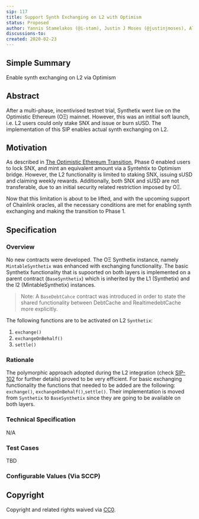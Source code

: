 ```yaml
---
sip: 117
title: Support Synth Exchanging on L2 with Optimism
status: Proposed
author: Yannis Stamelakos (@i-stam), Justin J Moses (@justinjmoses), Alejandro Santander (@ajsantander)
discussions-to:
created: 2020-02-23
---
```


## Simple Summary

<!--"If you can't explain it simply, you don't understand it well enough." Simply describe the outcome the proposed changes intends to achieve. This should be non-technical and accessible to a casual community member.-->

Enable synth exchanging on L2 via Optimism

## Abstract

<!--A short (~200 word) description of the proposed change, the abstract should clearly describe the proposed change. This is what *will* be done if the SIP is implemented, not *why* it should be done or *how* it will be done. If the SIP proposes deploying a new contract, write, "we propose to deploy a new contract that will do x".-->

After a multi-phase, incentivised testnet trial, Synthetix went live on the Optimistic Ethereum (OΞ) mainnet. However, this was an intitial soft launch, i.e. L2 users could only stake SNX and issue or burn sUSD. The implementation of this SIP enables actual synth exchanging on L2.

## Motivation

<!--This is the problem statement. This is the *why* of the SIP. It should clearly explain *why* the current state of the protocol is inadequate.  It is critical that you explain *why* the change is needed, if the SIP proposes changing how something is calculated, you must address *why* the current calculation is innaccurate or wrong. This is not the place to describe how the SIP will address the issue!-->

As described in [The Optimistic Ethereum Transition](https://blog.synthetix.io/the-optimistic-ethereum-transition), Phase 0 enabled users to lock SNX, and mint an equivalent amount via a Syntehtix to Optimism bridge. However, the L2 functionality is limited to staking SNX, issuing sUSD and claiming weekly rewards. Additionally, both SNX and sUSD are not transferable, due to an initial security related restriction imposed by OΞ.

Now that this limitation is about to be lifted, and with the upcoming support of Chainlink oracles, all the necessary conditions are met for enabling synth exchanging and making the transition to Phase 1.

## Specification

<!--The specification should describe the syntax and semantics of any new feature, there are five sections
1. Overview
2. Rationale
3. Technical Specification
4. Test Cases
5. Configurable Values
-->

### Overview

<!--  -->
<!--This is a high level overview of *how* the SIP will solve the problem. The overview should clearly describe how the new feature will be implemented.-->

No new contracts were developed. The OΞ Synthetix instance, namely `MintableSynthetix` was enhanced with exchanging functionality. The basic Synthetix functionality that is supoorted on both layers is implemented on a parent contract (`BaseSynthetix`) which is inherited by the L1 (Synthetix) and the l2 (MintableSynthetix) instances.

> Note: A `BaseDebtCahce` contract was introduced in order to state the shared functionality between DebtCache and RealtimedebtCache more explicitly.

The following functions are to be activated on L2 `Synthetix`:

1. `exchange() `
2. `exchangeOnBehalf()`
3. `settle()`

### Rationale

<!--This is where you explain the reasoning behind how you propose to solve the problem. Why did you propose to implement the change in this way, what were the considerations and trade-offs. The rationale fleshes out what motivated the design and why particular design decisions were made. It should describe alternate designs that were considered and related work. The rationale may also provide evidence of consensus within the community, and should discuss important objections or concerns raised during discussion.-->

The polymorphic approach adopted during the L2 integration (check [SIP-102](./sip-102.md) for further details) proved to be very efficient. For basic exchanging functionality the functions that needed to be added are the following: `exchange()`, `exchangeOnBehalf()`,`settle()`. Their implementation is moved from `Synthetix` to `BaseSynthetix` since they are going to be available on both layers.

### Technical Specification

<!--The technical specification should outline the public API of the changes proposed. That is, changes to any of the interfaces Synthetix currently exposes or the creations of new ones.-->

N/A

### Test Cases

<!--Test cases for an implementation are mandatory for SIPs but can be included with the implementation..-->

TBD

### Configurable Values (Via SCCP)

<!--Please list all values configurable via SCCP under this implementation.-->

## Copyright

Copyright and related rights waived via [CC0](https://creativecommons.org/publicdomain/zero/1.0/).
